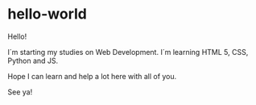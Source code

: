 # hello-world

Hello!

I´m starting my studies on Web Development. I´m learning HTML 5, CSS, Python and JS. 

Hope I can learn and help a lot here with all of you.

See ya!
